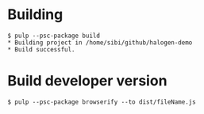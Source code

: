 # Building

``` shellsession
$ pulp --psc-package build
* Building project in /home/sibi/github/halogen-demo
* Build successful.
```

# Build developer version

``` shellsession
$ pulp --psc-package browserify --to dist/fileName.js
```
